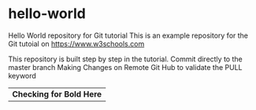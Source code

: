 # hello-world
Hello World repository for Git tutorial
This is an example repository for the Git tutoial on https://www.w3schools.com

This repository is built step by step in the tutorial.
Commit directly to the master branch
Making Changes on Remote Git Hub to validate the PULL keyword
<table>
  <tr>
    <td>
  <B> Checking for Bold Here </B>
    </td>
  </tr>
</table>
